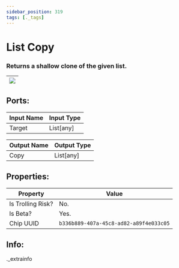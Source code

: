 ```yaml
---
sidebar_position: 319
tags: [._tags]
---
```


# List Copy


### Returns a shallow clone of the given list.

| ![](https://images-ext-2.discordapp.net/external/MPmIaQzlEPmgGWlgi-WxBBXt0Bjv_zWPkg1y1f_sy3s/https/www.recroomcircuits.com/image/circuit/absolute-value?width=206&height=108) |
|-----|

## Ports:

| Input Name | Input Type |
|-----------|-----------|
| Target | List[any] |

| Output Name | Output Type |
|-----------|-----------|
| Copy | List[any] |

## Properties:

| Property  | Value |
|-------------------|-----------|
| Is Trolling Risk? | No. |
| Is Beta? | Yes. |
| Chip UUID | `b336b889-407a-45c8-ad82-a89f4e033c05` |

## Info:
._extrainfo